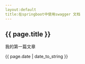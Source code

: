 ```yaml
---
layout:default
title:在springboot中使用swagger 文档
---
```

<h2>{{ page.title }}</h2>

<p>我的第一篇文章</p>

<p>{{ page.date | date_to_string }}</p>